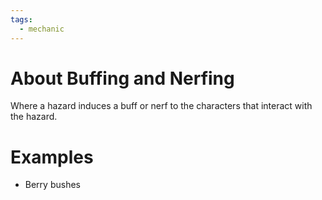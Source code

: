 ```yaml
---
tags:
  - mechanic
---
```

# About Buffing and Nerfing

Where a hazard induces a buff or nerf to the characters that interact with the hazard. 

# Examples

- Berry bushes 